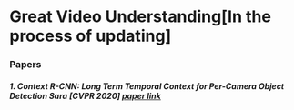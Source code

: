 # Great Video Understanding[In the process of updating]

### Papers
##### 1. Context R-CNN: Long Term Temporal Context for Per-Camera Object Detection Sara [CVPR 2020] [paper link](https://arxiv.org/abs/1912.03538)
